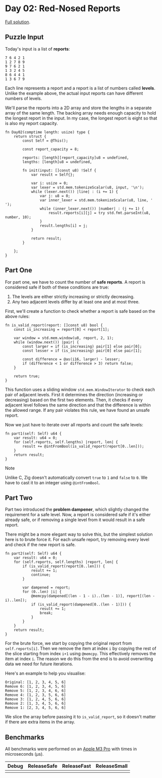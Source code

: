 # Day 02: Red-Nosed Reports

[Full solution](../src/days/day02.zig).

## Puzzle Input

Today's input is a list of **reports**:

```plaintext
7 6 4 2 1
1 2 7 8 9
9 7 6 2 1
1 3 2 4 5
8 6 4 4 1
1 3 6 7 9
```

Each line represents a report and a report is a list of numbers called **levels**. Unlike the example above, the actual input reports can have different numbers of levels.

We'll parse the reports into a 2D array and store the lengths in a separate array of the same length. The backing array needs enough capacity to hold the longest report in the input. In my case, the longest report is eight so that is also my report capacity.

```zig
fn Day02(comptime length: usize) type {
    return struct {
        const Self = @This();

        const report_capacity = 8;

        reports: [length][report_capacity]u8 = undefined,
        lengths: [length]u8 = undefined,

        fn init(input: []const u8) !Self {
            var result = Self{};

            var i: usize = 0;
            var lexer = std.mem.tokenizeScalar(u8, input, '\n');
            while (lexer.next()) |line| : (i += 1) {
                var j: u8 = 0;
                var inner_lexer = std.mem.tokenizeScalar(u8, line, ' ');
                while (inner_lexer.next()) |number| : (j += 1) {
                    result.reports[i][j] = try std.fmt.parseInt(u8, number, 10);
                }
                result.lengths[i] = j;
            }

            return result;
        }

    };
}
```



## Part One

For part one, we have to count the number of **safe reports**. A report is considered safe if both of these conditions are true:

1. The levels are either strictly increasing or strictly decreasing.
2. Any two adjacent levels differ by at least one and at most three.

First, we'll create a function to check whether a report is safe based on the above rules:

```zig
fn is_valid_report(report: []const u8) bool {
    const is_increasing = report[0] < report[1];

    var window = std.mem.window(u8, report, 2, 1);
    while (window.next()) |pair| {
        const larger = if (is_increasing) pair[1] else pair[0];
        const lesser = if (is_increasing) pair[0] else pair[1];

        const difference = @as(i16, larger) - lesser;
        if (difference < 1 or difference > 3) return false;
    }

    return true;
}
```

This function uses a sliding window `std.mem.WindowIterator` to check each pair of adjacent levels. First it determines the direction (increasing or decreasing) based on the first two elements. Then, it checks if every adjacent level follows the same direction and that the difference is within the allowed range. If any pair violates this rule, we have found an unsafe report.

Now we just have to iterate over all reports and count the safe levels:

```zig
fn part1(self: Self) u64 {
    var result: u64 = 0;
    for (self.reports, self.lengths) |report, len| {
        result += @intFromBool(is_valid_report(report[0..len]));
    }
    return result;
}
```

> [!NOTE]
> Unlike C, Zig doesn't automatically convert `true` to `1` and `false` to `0`. We have to cast it to an integer using `@intFromBool`.

## Part Two

Part two introduced the **problem dampener**, which slightly changed the requirement for a safe level. Now, a report is considered safe if it's either already safe, or if removing a single level from it would result in a safe report.

There might be a more elegant way to solve this, but the simplest solution here is to brute force it. For each unsafe report, try removing every level and check if the new report is safe.

```zig
fn part2(self: Self) u64 {
    var result: u64 = 0;
    for (self.reports, self.lengths) |report, len| {
        if (is_valid_report(report[0..len])) {
            result += 1;
            continue;
        }

        var dampened = report;
        for (0..len) |i| {
            @memcpy(dampened[(len - 1 - i)..(len - 1)], report[(len - i)..len]);
            if (is_valid_report(dampened[0..(len - 1)])) {
                result += 1;
                break;
            }
        }
    }
    return result;
}
```

For the brute force, we start by copying the original report from `self.reports[i]`. Then we remove the item at index `i` by copying the rest of the slice starting from index `i+1` using `@memcpy`. This effectively removes the item at index `i`. The reason we do this from the end is to avoid overwriting data we need for future iterations.

Here's an example to help you visualise:

```plaintext
Original: [1, 2, 3, 4, 5, 6]
Remove 6: [1, 2, 3, 4, 5, 6] 
Remove 5: [1, 2, 3, 4, 6, 6]
Remove 4: [1, 2, 3, 5, 6, 6]
Remove 3: [1, 2, 4, 5, 6, 6]
Remove 2: [1, 3, 4, 5, 6, 6]
Remove 1: [2, 3, 4, 5, 6, 6]
```

We slice the array before passing it to `is_valid_report`, so it doesn't matter if there are extra items in the array.

## Benchmarks

All benchmarks were performed on an [Apple M3 Pro](https://en.wikipedia.org/wiki/Apple_M3) with times in microseconds (µs).

| Debug | ReleaseSafe | ReleaseFast | ReleaseSmall |
| ----- | ----------- | ----------- | ------------ |
|       |             |             |              |
